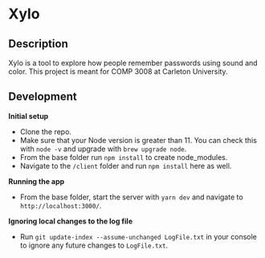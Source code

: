 # Xylo

## Description

Xylo is a tool to explore how people remember passwords using sound and color. This project is meant for COMP 3008 at Carleton University.

## Development

**Initial setup**

- Clone the repo.
- Make sure that your Node version is greater than 11. You can check this with `node -v` and upgrade with `brew upgrade node`.
- From the base folder run `npm install` to create node_modules.
- Navigate to the `/client` folder and run `npm install` here as well.

**Running the app**

- From the base folder, start the server with `yarn dev` and navigate to `http://localhost:3000/`.

**Ignoring local changes to the log file**

- Run `git update-index --assume-unchanged LogFile.txt` in your console to ignore any future changes to `LogFile.txt`.
